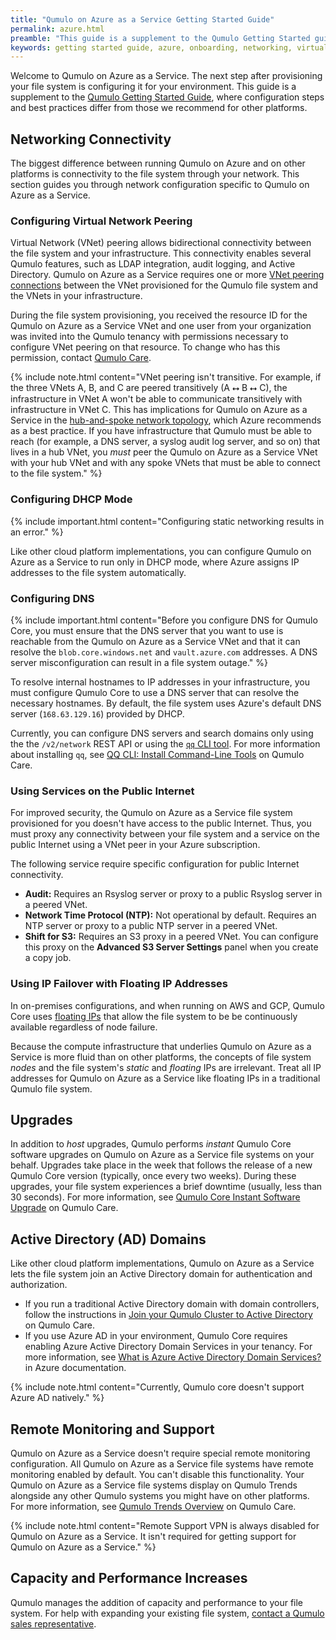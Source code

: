 ```yaml
---
title: "Qumulo on Azure as a Service Getting Started Guide"
permalink: azure.html
preamble: "This guide is a supplement to the Qumulo Getting Started guide, where configuration steps and best practices differ from those we recommend for other platforms."
keywords: getting started guide, azure, onboarding, networking, virtual network peering, dhcp mode, dns, ip failover, floating ip, upgrades, remote monitoring, remote support, active directory domains, capacity increases, performance increases
---
```


Welcome to Qumulo on Azure as a Service. The next step after provisioning your file system is configuring it for your environment. This guide is a supplement to the [Qumulo Getting Started Guide](https://care.qumulo.com/hc/en-us/articles/360011321773-Qumulo-Getting-Started-Guide), where configuration steps and best practices differ from those we recommend for other platforms.


## Networking Connectivity
The biggest difference between running Qumulo on Azure and on other platforms is connectivity to the file system through your network. This section guides you through network configuration specific to Qumulo on Azure as a Service.

### Configuring Virtual Network Peering
Virtual Network (VNet) peering allows bidirectional connectivity between the file system and your infrastructure. This connectivity enables several Qumulo features, such as LDAP integration, audit logging, and Active Directory. Qumulo on Azure as a Service requires one or more [VNet peering connections](https://docs.microsoft.com/en-us/azure/virtual-network/virtual-network-peering-overview) between the VNet provisioned for the Qumulo file system and the VNets in your infrastructure.

During the file system provisioning, you received the resource ID for the Qumulo on Azure as a Service VNet and one user from your organization was invited into the Qumulo tenancy with permissions necessary to configure VNet peering on that resource. To change who has this permission, contact [Qumulo Care](https://care.qumulo.com).

{% include note.html content="VNet peering isn't transitive. For example, if the three VNets A, B, and C are peered transitively (A ⭤ B ⭤ C), the infrastructure in VNet A won't be able to communicate transitively with infrastructure in VNet C. This has implications for Qumulo on Azure as a Service in the [hub-and-spoke network topology](https://docs.microsoft.com/en-us/azure/architecture/reference-architectures/hybrid-networking/hub-spoke?tabs=cli), which Azure recommends as a best practice. If you have infrastructure that Qumulo must be able to reach (for example, a DNS server, a syslog audit log server, and so on) that lives in a hub VNet, you *must* peer the Qumulo on Azure as a Service VNet with your hub VNet and with any spoke VNets that must be able to connect to the file system." %}

### Configuring DHCP Mode
{% include important.html content="Configuring static networking results in an error." %}

Like other cloud platform implementations, you can configure Qumulo on Azure as a Service to run only in DHCP mode, where Azure assigns IP addresses to the file system automatically.

### Configuring DNS
{% include important.html content="Before you configure DNS for Qumulo Core, you must ensure that the DNS server that you want to use is reachable from the Qumulo on Azure as a Service VNet and that it can resolve the `blob.core.windows.net` and `vault.azure.com` addresses. A DNS server misconfiguration can result in a file system outage." %}

To resolve internal hostnames to IP addresses in your infrastructure, you must configure Qumulo Core to use a DNS server that can resolve the necessary hostnames. By default, the file system uses Azure's default DNS server (`168.63.129.16`) provided by DHCP.

Currently, you can configure DNS servers and search domains only using the the `/v2/network` REST API or using the [`qq` CLI tool](https://care.qumulo.com/hc/en-us/articles/360026611494-Custom-DNS-Configuration). For more information about installing `qq`, see [QQ CLI: Install Command-Line Tools](https://care.qumulo.com/hc/en-us/articles/115014875988-QQ-CLI-Installing-Command-Line-Tools) on Qumulo Care.

### Using Services on the Public Internet
For improved security, the Qumulo on Azure as a Service file system provisioned for you doesn't have access to the public Internet. Thus, you must proxy any connectivity between your file system and a service on the public Internet using a VNet peer in your Azure subscription.

The following service require specific configuration for public Internet connectivity.
* **Audit:** Requires an Rsyslog server or proxy to a public Rsyslog server in a peered VNet.
* **Network Time Protocol (NTP):** Not operational by default. Requires an NTP server or proxy to a public NTP server in a peered VNet.
* **Shift for S3:** Requires an S3 proxy in a peered VNet. You can configure this proxy on the **Advanced S3 Server Settings** panel when you create a copy job.

### Using IP Failover with Floating IP Addresses
In on-premises configurations, and when running on AWS and GCP, Qumulo Core uses [floating IPs](https://care.qumulo.com/hc/en-us/articles/115007075107-IP-failover-with-Qumulo-Core) that allow the file system to be be continuously available regardless of node failure.

Because the compute infrastructure that underlies Qumulo on Azure as a Service is more fluid than on other platforms, the concepts of file system *nodes* and the file system's *static* and *floating* IPs are irrelevant. Treat all IP addresses for Qumulo on Azure as a Service like floating IPs in a traditional Qumulo file system.


## Upgrades
In addition to *host* upgrades, Qumulo performs *instant* Qumulo Core software upgrades on Qumulo on Azure as a Service file systems on your behalf. Upgrades take place in the week that follows the release of a new Qumulo Core version (typically, once every two weeks). During these upgrades, your file system experiences a brief downtime (usually, less than 30 seconds). For more information, see [Qumulo Core Instant Software Upgrade](https://care.qumulo.com/hc/en-us/articles/360060250653-Qumulo-Core-Instant-Software-Upgrade) on Qumulo Care.


## Active Directory (AD) Domains
Like other cloud platform implementations, Qumulo on Azure as a Service lets the file system join an Active Directory domain for authentication and authorization.
* If you run a traditional Active Directory domain with domain controllers, follow the instructions in [Join your Qumulo Cluster to Active Directory](https://care.qumulo.com/hc/en-us/articles/115007276068-Join-your-Qumulo-Cluster-to-Active-Directory) on Qumulo Care.
* If you use Azure AD in your environment, Qumulo Core requires enabling Azure Active Directory Domain Services in your tenancy. For more information, see [What is Azure Active Directory Domain Services?](https://docs.microsoft.com/en-us/azure/active-directory-domain-services/overview) in Azure documentation.

{% include note.html content="Currently, Qumulo core doesn't support Azure AD natively." %}


## Remote Monitoring and Support
Qumulo on Azure as a Service doesn't require special remote monitoring configuration. All Qumulo on Azure as a Service file systems have remote monitoring enabled by default. You can't disable this functionality. Your Qumulo on Azure as a Service file systems display on Qumulo Trends alongside any other Qumulo systems you might have on other platforms. For more information, see [Qumulo Trends Overview](https://care.qumulo.com/hc/en-us/articles/115008736167-Qumulo-Trends-Overview) on Qumulo Care.

{% include note.html content="Remote Support VPN is always disabled for Qumulo on Azure as a Service. It isn't required for getting support for Qumulo on Azure as a Service." %}


## Capacity and Performance Increases
Qumulo manages the addition of capacity and performance to your file system. For help with expanding your existing file system, [contact a Qumulo sales representative](https://qumulo.com/contact/?utm_source=press-release&utm_medium=press-release&utm_campaign=aws-outposts-2009&utm_team=cloud).
